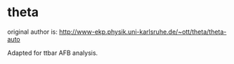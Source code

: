 # theta
original author is:
http://www-ekp.physik.uni-karlsruhe.de/~ott/theta/theta-auto

Adapted for ttbar AFB analysis.
